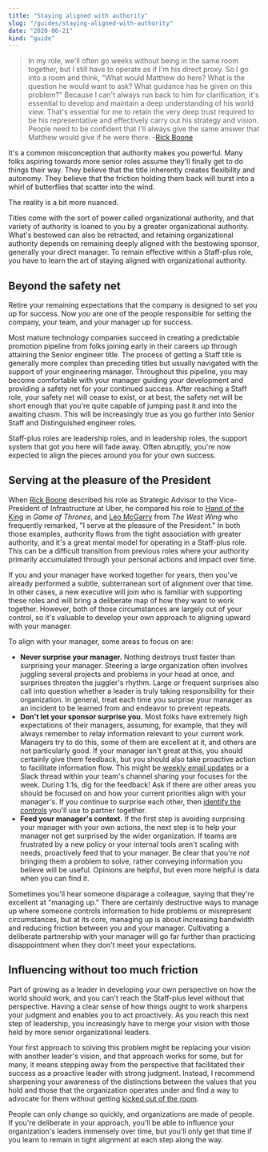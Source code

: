 ```yaml
---
title: "Staying aligned with authority"
slug: "/guides/staying-aligned-with-authority"
date: "2020-06-21"
kind: "guide"
---
```



> In my role, we'll often go weeks without being in the same room together, but I still have to operate as if I'm his direct proxy. So I go into a room and think, "What would Matthew do here? What is the question he would want to ask? What guidance has he given on this problem?" Because I can't always run back to him for clarification, it's essential to develop and maintain a deep understanding of his world view. That's essential for me to retain the very deep trust required to be his representative and effectively carry out his strategy and vision. People need to be confident that I'll always give the same answer that Matthew would give if he were there.
> \-[Rick Boone](/stories/rick-boone)

It's a common misconception that authority makes you powerful. Many folks aspiring towards more senior roles assume they'll finally get to do things their way. They believe that the title inherently creates flexibility and autonomy. They believe that the friction holding them back will burst into a whirl of butterflies that scatter into the wind.

The reality is a bit more nuanced.

Titles come with the sort of power called organizational authority, and that variety of authority is loaned to you by a greater organizational authority. What's bestowed can also be retracted, and retaining organizational authority depends on remaining deeply aligned with the bestowing sponsor, generally your direct manager. To remain effective within a Staff-plus role, you have to learn the art of staying aligned with organizational authority.


## Beyond the safety net

Retire your remaining expectations that the company is designed to set you up for success. Now _you_ are one of the people responsible for setting the company, your team, and your manager up for success.

Most mature technology companies succeed in creating a predictable promotion pipeline from folks joining early in their careers up through attaining the Senior engineer title. The process of getting a Staff title is generally more complex than preceding titles but usually navigated with the support of your engineering manager. Throughout this pipeline, you may become comfortable with your manager guiding your development and providing a safety net for your continued success. After reaching a Staff role, your safety net will cease to exist, or at best, the safety net will be short enough that you're quite capable of jumping past it and into the awaiting chasm. This will be increasingly true as you go further into Senior Staff and Distinguished engineer roles.

Staff-plus roles are leadership roles, and in leadership roles, the support system that got you here will fade away. Often abruptly, you're now expected to align the pieces around you for your own success.


## Serving at the pleasure of the President

When [Rick Boone](/stories/rick-boone) described his role as Strategic Advisor to the Vice-President of Infrastructure at Uber, he compared his role to [Hand of the King](https://awoiaf.westeros.org/index.php/Hand_of_the_King) in _Game of Thrones_, and [Leo McGarry](https://westwing.fandom.com/wiki/Leo_McGarry) from _The West Wing_ who frequently remarked, "I serve at the pleasure of the President." In both those examples, authority flows from the tight association with greater authority, and it's a great mental model for operating in a Staff-plus role. This can be a difficult transition from previous roles where your authority primarily accumulated through your personal actions and impact over time.

If you and your manager have worked together for years, then you've already performed a subtle, subterranean sort of alignment over that time. In other cases, a new executive will join who is familiar with supporting these roles and will bring a deliberate map of how they want to work together. However, both of those circumstances are largely out of your control, so it's valuable to develop your own approach to aligning upward with your manager.

To align with your manager, some areas to focus on are:



*   **Never surprise your manager.** Nothing destroys trust faster than surprising your manager. Steering a large organization often involves juggling several projects and problems in your head at once, and surprises threaten the juggler's rhythm. Large or frequent surprises also call into question whether a leader is truly taking responsibility for their organization. In general, treat each time you surprise your manager as an incident to be learned from and endeavor to prevent repeats.
*   **Don't let your sponsor surprise you.** Most folks have extremely high expectations of their managers, assuming, for example, that they will always remember to relay information relevant to your current work. Managers try to do this, some of them are excellent at it, and others are not particularly good. If your manager isn't great at this, you should certainly give them feedback, but you should also take proactive action to facilitate information flow. This might be [weekly email updates](https://lethain.com/weekly-updates/) or a Slack thread within your team's channel sharing your focuses for the week. During 1:1s, dig for the feedback! Ask if there are other areas you should be focused on and how your current priorities align with your manager's. If you continue to surprise each other, then [identify the controls](https://lethain.com/identify-your-controls/) you'll use to partner together.
*   **Feed your manager's context.** If the first step is avoiding surprising your manager with your own actions, the next step is to help your manager not get surprised by the wider organization. If teams are frustrated by a new policy or your internal tools aren't scaling with needs, proactively feed that to your manager. Be clear that you're _not_ bringing them a problem to solve, rather conveying information you believe will be useful. Opinions are helpful, but even more helpful is data when you can find it.

Sometimes you'll hear someone disparage a colleague, saying that they're excellent at "managing up." There are certainly destructive ways to manage up where someone controls information to hide problems or misrepresent circumstances, but at its core, managing up is about increasing bandwidth and reducing friction between you and your manager. Cultivating a deliberate partnership with your manager will go far further than practicing disappointment when they don't meet your expectations.


## Influencing without too much friction

Part of growing as a leader in developing your own perspective on how the world should work, and you can't reach the Staff-plus level without that perspective. Having a clear sense of how things ought to work sharpens your judgment and enables you to act proactively. As you reach this next step of leadership, you increasingly have to merge your vision with those held by more senior organizational leaders.

Your first approach to solving this problem might be replacing your vision with another leader's vision, and that approach works for some, but for many, it means stepping away from the perspective that facilitated their success as a proactive leader with strong judgment. Instead, I recommend sharpening your awareness of the distinctions between the values that you hold and those that the organization operates under and find a way to advocate for them without getting [kicked out of the room](https://lethain.com/getting-in-the-room/).

People can only change so quickly, and organizations are made of people. If you're deliberate in your approach, you'll be able to influence your organization's leaders immensely over time, but you'll only get that time if you learn to remain in tight alignment at each step along the way.
